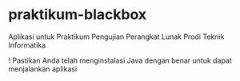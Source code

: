# praktikum-blackbox
Aplikasi untuk Praktikum Pengujian Perangkat Lunak Prodi Teknik Informatika

! Pastikan Anda telah menginstalasi Java dengan benar untuk dapat menjalankan aplikasi
